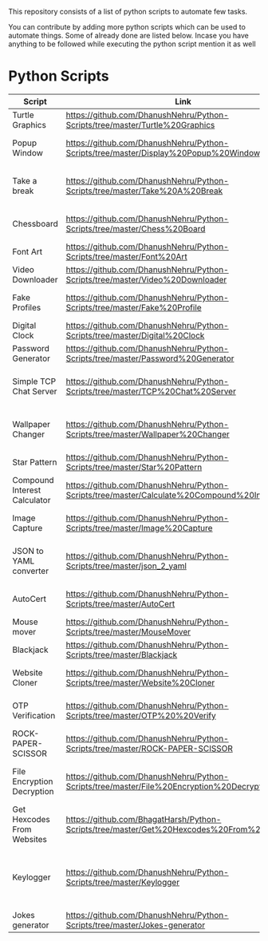 This repository consists of a list of python scripts to automate few tasks.

You can contribute by adding more python scripts which can be used to automate things. Some of already done are listed below.
Incase you have anything to be followed while executing the python script mention it as well


# Python Scripts

| Script                       | Link                                                                                       | Description                                                                       |
| ---------------------------- | ------------------------------------------------------------------------------------------ | --------------------------------------------------------------------------------- |
| Turtle Graphics              | https://github.com/DhanushNehru/Python-Scripts/tree/master/Turtle%20Graphics               | Code using turtle graphics                                                        |
| Popup Window                 | https://github.com/DhanushNehru/Python-Scripts/tree/master/Display%20Popup%20Window        | Displaying a popup window DisplayPopupWindow.py                                   |
| Take a break                 | https://github.com/DhanushNehru/Python-Scripts/tree/master/Take%20A%20Break                | Python code to take a break while working long hours TakeABreak.py                |
| Chessboard                   | https://github.com/DhanushNehru/Python-Scripts/tree/master/Chess%20Board                   | Create a chesboard using matplotlib ChessBoard.py                                 |
| Font Art                     | https://github.com/DhanushNehru/Python-Scripts/tree/master/Font%20Art                      | Display a font art using python FontArt.py                                        |
| Video Downloader             | https://github.com/DhanushNehru/Python-Scripts/tree/master/Video%20Downloader              |                                                                                   |
| Fake Profiles                | https://github.com/DhanushNehru/Python-Scripts/tree/master/Fake%20Profile                  | Get many fake profiles using python FakeProfile.py                                |
| Digital Clock                | https://github.com/DhanushNehru/Python-Scripts/tree/master/Digital%20Clock                 |                                                                                   |
| Password Generator           | https://github.com/DhanushNehru/Python-Scripts/tree/master/Password%20Generator            | Generate a random password                                                        |
| Simple TCP Chat Server       | https://github.com/DhanushNehru/Python-Scripts/tree/master/TCP%20Chat%20Server             | Creates a local server on your LAN for receiving and sending messages!            |
| Wallpaper Changer            | https://github.com/DhanushNehru/Python-Scripts/tree/master/Wallpaper%20Changer             | Automatically change home wallpaper adding a random quote and stock tickers on it |
| Star Pattern                 | https://github.com/DhanushNehru/Python-Scripts/tree/master/Star%20Pattern                  | Create a star pattern pyramid                                                     |
| Compound Interest Calculator | https://github.com/DhanushNehru/Python-Scripts/tree/master/Calculate%20Compound%20Interest | calculate compound interest                                                       |
| Image Capture                | https://github.com/DhanushNehru/Python-Scripts/tree/master/Image%20Capture                 | Capture image from your webcam and save it on your local device.                  |
| JSON to YAML converter       | https://github.com/DhanushNehru/Python-Scripts/tree/master/json_2_yaml                     | Converts JSON file to YAML files. A sample JSON is included for testing.          |
| AutoCert                     | https://github.com/DhanushNehru/Python-Scripts/tree/master/AutoCert                        | A Python script to auto generate e-certificates in bulk.                          |
| Mouse mover                  | https://github.com/DhanushNehru/Python-Scripts/tree/master/MouseMover                      | Moves your mouse every 15 seconds                                                 |
| Blackjack                    | https://github.com/DhanushNehru/Python-Scripts/tree/master/Blackjack                       | BlackjackGame.py - Plus, let's get 21                                             |
| Website Cloner               | https://github.com/DhanushNehru/Python-Scripts/tree/master/Website%20Cloner                | Clone any website and open the site in your local IP                              |
| OTP Verification             | https://github.com/DhanushNehru/Python-Scripts/tree/master/OTP%20%20Verify                 | An OTP Verification Checker OTPVerification.py                                    |
| ROCK-PAPER-SCISSOR           | https://github.com/DhanushNehru/Python-Scripts/tree/master/ROCK-PAPER-SCISSOR                 | A python game Rock Paper Scissor.                                                 |
| File Encryption Decryption   | https://github.com/DhanushNehru/Python-Scripts/tree/master/File%20Encryption%20Decryption  | Encrypts and Decrypts files using AES Algorithms for Security purposes.           |
| Get Hexcodes From Websites   | https://github.com/BhagatHarsh/Python-Scripts/tree/master/Get%20Hexcodes%20From%20Websites  | Generates a python list containing Hexcodes from website.           |
| Keylogger  | https://github.com/DhanushNehru/Python-Scripts/tree/master/Keylogger | Keylogger that can track your keystrokes, clipboard text, take screenshots at regular intervals, and records audio.          |
| Jokes generator   | https://github.com/DhanushNehru/Python-Scripts/tree/master/Jokes-generator  | A script to generates jokes.           |
